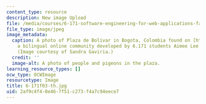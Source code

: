```yaml
---
content_type: resource
description: New image Upload
file: /media/courses/6-171-software-engineering-for-web-applications-fall-2003/2af9c4f40e467f51c273f4a7c94eece7_6-171f03-th.jpg
file_type: image/jpeg
image_metadata:
  caption: A photo of Plaza de Bolivar in Bogota, Colombia found on [http://mitupv.mit.edu/](http://mitupv.mit.edu/),
    a bilingual online community developed by 6.171 students Aimee Lee and Kathy Lee.
    (Image courtesy of Sandra Gaviria.)
  credit: ''
  image-alt: A photo of people and pigeons in the plaza.
learning_resource_types: []
ocw_type: OCWImage
resourcetype: Image
title: 6-171f03-th.jpg
uid: 2af9c4f4-0e46-7f51-c273-f4a7c94eece7
---
```

